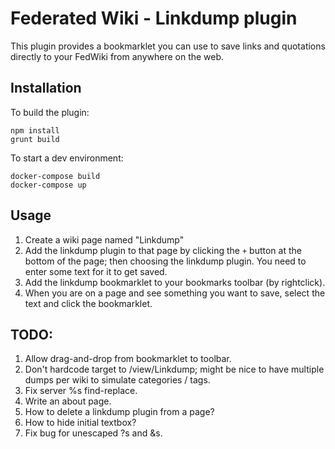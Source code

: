 # Federated Wiki - Linkdump plugin

This plugin provides a bookmarklet you can use to save links
and quotations directly to your FedWiki from anywhere on the web.

## Installation

To build the plugin:

    npm install
    grunt build

To start a dev environment:

    docker-compose build
    docker-compose up

## Usage

  1. Create a wiki page named "Linkdump"
  1. Add the linkdump plugin to that page by clicking the `+` button
     at the bottom of the page; then choosing the linkdump plugin. You need
     to enter some text for it to get saved.
  2. Add the linkdump bookmarklet to your bookmarks toolbar (by rightclick).
  3. When you are on a page and see something you want to save,
     select the text and click the bookmarklet.

## TODO:

  1. Allow drag-and-drop from bookmarklet to toolbar.
  2. Don't hardcode target to /view/Linkdump; might be nice to have multiple dumps
     per wiki to simulate categories / tags.
  3. Fix server %s find-replace.
  4. Write an about page.
  5. How to delete a linkdump plugin from a page?
  6. How to hide initial textbox?
  7. Fix bug for unescaped ?s and &s.
